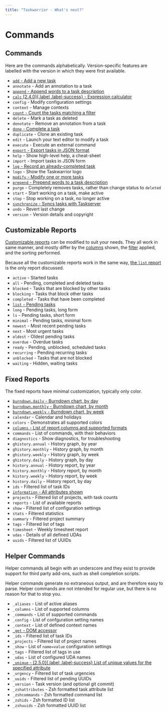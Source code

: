 ```yaml
---
title: "Taskwarrior - What's next?"
---
```


# Commands

## Commands

Here are the commands alphabetically. Version-specific features are labelled
with the version in which they were first available.

  * [`add` - Add a new task](/docs/commands/add)
  * `annotate` - Add an annotation to a task
  * [`append` - Append words to a task description](/docs/commands/append)
  * [`calc` [2.4.0]{.label .label-success} - Expression calculator](/docs/commands/calc)
  * `config` - Modify configuration settings
  * `context` - Manage contexts
  * [`count` - Count the tasks matching a filter](/docs/commands/count)
  * `delete` - Mark a task as deleted
  * `denotate` - Remove an annotation from a task
  * [`done` - Complete a task](/docs/commands/done)
  * `duplicate` - Clone an existing task
  * `edit` - Launch your text editor to modify a task
  * `execute` - Execute an external command
  * [`export` - Export tasks in JSON format](/docs/commands/export)
  * `help` - Show high-level help, a cheat-sheet
  * `import` - Import tasks in JSON form
  * [`log` - Record an already-completed task](/docs/commands/log)
  * `logo` - Show the Taskwarrior logo
  * [`modify` - Modify one or more tasks](/docs/commands/modify)
  * [`prepend` - Prepend words to a task description](/docs/commands/prepend)
  * `purge` - Completely removes tasks, rather than change status to `deleted`
  * `start` - Start working on a task, make active
  * `stop` - Stop working on a task, no longer active
  * [`synchronize` - Syncs tasks with Taskserver](/docs/commands/synchronize)
  * `undo` - Revert last change
  * `version` - Version details and copyright


## Customizable Reports

[Customizable reports](/docs/report) can be modified to suit your needs.
They all work in same manner, and mostly differ by the [columns](/docs/commands/columns) shown, the [filter](/docs/filter) applied, and the sorting performed.

Because all the customizable reports work in the same way, [the `list` report](/docs/commands/list) is the only report discussed.

  * `active` - Started tasks
  * `all` - Pending, completed and deleted tasks
  * `blocked` - Tasks that are blocked by other tasks
  * `blocking` - Tasks that block other tasks
  * `completed` - Tasks that have been completed
  * [`list` - Pending tasks](/docs/commands/list)
  * `long` - Pending tasks, long form
  * `ls` - Pending tasks, short form
  * `minimal` - Pending tasks, minimal form
  * `newest` - Most recent pending tasks
  * `next` - Most urgent tasks
  * `oldest` - Oldest pending tasks
  * `overdue` - Overdue tasks
  * `ready` - Pending, unblocked, scheduled tasks
  * `recurring` - Pending recurring tasks
  * `unblocked` - Tasks that are not blocked
  * `waiting` - Hidden, waiting tasks

## Fixed Reports

The fixed reports have minimal customization, typically only color.

  * [`burndown.daily` - Burndown chart, by day](/docs/commands/burndown)
  * [`burndown.monthly` - Burndown chart, by month](/docs/commands/burndown)
  * [`burndown.weekly` - Burndown chart, by week](/docs/commands/burndown)
  * `calendar` - Calendar and holidays
  * `colors` - Demonstrates all supported colors
  * [`columns` - List of report columns and supported formats](/docs/commands/columns)
  * `commands` - List of commands, with their behaviors
  * `diagnostics` - Show diagnostics, for troubleshooting
  * `ghistory.annual` - History graph, by year
  * `ghistory.monthly` - History graph, by month
  * `ghistory.weekly` - History graph, by week
  * `ghistory.daily` - History graph, by day
  * `history.annual` - History report, by year
  * `history.monthly` - History report, by month
  * `history.weekly` - History report, by week
  * `history.daily` - History report, by day
  * `ids` - Filtered list of task IDs
  * [`information` - All attributes shown](/docs/commands/info)
  * `projects` - Filtered list of projects, with task counts
  * `reports` - List of available reports
  * `show` - Filtered list of configuration settings
  * `stats` - Filtered statistics
  * `summary` - Filtered project summary
  * `tags` - Filtered list of tags
  * `timesheet` - Weekly timesheet report
  * `udas` - Details of all defined UDAs
  * `uuids` - Filtered list of UUIDs

## Helper Commands

Helper commands all begin with an underscore and they exist to provide support for third party add-ons, such as shell completion scripts.

Helper commands generate no extraneous output, and are therefore easy to parse.
Helper commands are not intended for regular use, but there is no reason for that to stop you.

  * `_aliases` - List of active aliases
  * `_columns` - List of supported columns
  * `_commands` - List of supported commands
  * `_config` - List of confguration setting names
  * `_context` - List of defined context names
  * [`_get` - DOM accessor](/docs/commands/_get)
  * `_ids` - Filtered list of task IDs
  * `_projects` - Filtered list of project names
  * `_show` - List of `name=value` configuration settings
  * `_tags` - Filtered list of tags in use
  * `_udas` - List of configured UDA names
  * [`_unique` - [2.5.0]{.label .label-success}   List of unique values for the specified attribute](/docs/commands/_unique)
  * `_urgency` - Filtered list of task urgencies
  * `_uuids` - Filtered list of pending UUIDs
  * `_version` - Task version (and optional git commit)
  * `_zshattributes` - Zsh formatted task attribute list
  * `_zshcommands` - Zsh formatted command list
  * `_zshids` - Zsh formatted ID list
  * `_zshuuids` - Zsh formatted UUID list
